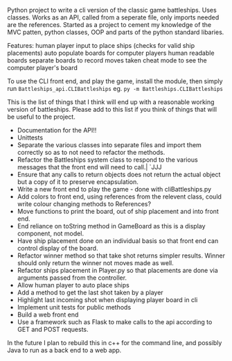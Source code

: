 Python project to write a cli version of the classic game battleships. Uses classes. Works as an API, called from a seperate file, only imports needed are the references. Started as a project to cement my knowledge of the MVC patten, python classes, OOP and parts of the python standard libaries.

Features:
  human player input to place ships (checks for valid ship placements)
  auto populate boards for computer players
  human readable boards
  separate boards to record moves taken
  cheat mode to see the computer player's board

  To use the CLI front end, and play the game, install the module, then simply run
   `Battleships_api.CLIBattleships`
   eg.
   `py -m Battleships.CLIBattleships`

This is the list of things that I think will end up with a reasonable working version of battleships. Please add to this list if you think of things that will be useful to the project.

- Documentation for the API!!
- Unittests
- Separate the various classes into separate files and import them correctly so as to not need to refactor the methods.
- Refactor the Battleships system class to respond to the various messages that the front end will need to call.| `JJJ
- Ensure that any calls to return objects does not return the actual object but a copy of it to preserve encapsulation.
- Write a new front end to play the game - done with cliBattleships.py
- Add colors to front end, using references from the relevent class, could write colour changing methods to References?
- Move functions to print the board, out of ship placement and into front end.
- End reliance on toString method in GameBoard as this is a display component, not model.
- Have ship placement done on an individual basis so that front end can control display of the board.
- Refactor winner method so that take shot returns simpler results. Winner should only return the winner not moves made as well.
- Refactor ships placement in Player.py so that placements are done via arguments passed from the controller.
- Allow human player to auto place ships
- Add a method to get the last shot taken by a player
- Highlight last incoming shot when displaying player board in cli
- Implement unit tests for public methods
- Build a web front end
- Use a framework such as Flask to make calls to the api according to GET and POST requests.

In the future I plan to rebuild this in c++ for the command line, and possibly Java to run as a back end to a web app.